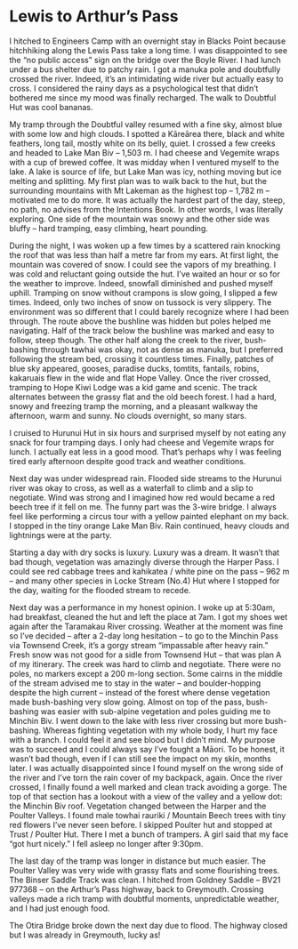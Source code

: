 # Lewis to Arthur’s Pass

I hitched to Engineers Camp with an overnight stay in Blacks Point because hitchhiking along the Lewis Pass take a long time. I was disappointed to see the “no public access” sign on the bridge over the Boyle River. I had lunch under a bus shelter due to patchy rain. I got a manuka pole and doubtfully crossed the river. Indeed, it’s an intimidating wide river but actually easy to cross. I considered the rainy days as a psychological test that didn’t bothered me since my mood was finally recharged. The walk to Doubtful Hut was cool bananas.

My tramp through the Doubtful valley resumed with a fine sky, almost blue with some low and high clouds. I spotted a Kāreārea there, black and white feathers, long tail, mostly white on its belly, quiet. I crossed a few creeks and headed to Lake Man Biv – 1,503 m. I had cheese and Vegemite wraps with a cup of brewed coffee. It was midday when I ventured myself to the lake. A lake is source of life, but Lake Man was icy, nothing moving but ice melting and splitting. My first plan was to walk back to the hut, but the surrounding mountains with Mt Lakeman as the highest top – 1,782 m – motivated me to do more. It was actually the hardest part of the day, steep, no path, no advises from the Intentions Book. In other words, I was literally exploring. One side of the mountain was snowy and the other side was bluffy – hard tramping, easy climbing, heart pounding.

During the night, I was woken up a few times by a scattered rain knocking the roof that was less than half a metre far from my ears. At first light, the mountain was covered of snow. I could see the vapors of my breathing. I was cold and reluctant going outside the hut. I’ve waited an hour or so for the weather to improve. Indeed, snowfall diminished and pushed myself uphill. Tramping on snow without crampons is slow going, I slipped a few times. Indeed, only two inches of snow on tussock is very slippery. The environment was so different that I could barely recognize where I had been through. The route above the bushline was hidden but poles helped me navigating. Half of the track below the bushline was marked and easy to follow, steep though. The other half along the creek to the river, bush-bashing through tawhai was okay, not as dense as manuka, but I preferred following the stream bed, crossing it countless times. Finally, patches of blue sky appeared, gooses, paradise ducks, tomtits, fantails, robins, kakaruais flew in the wide and flat Hope Valley. Once the river crossed, tramping to Hope Kiwi Lodge was a kid game and scenic. The track alternates between the grassy flat and the old beech forest. I had a hard, snowy and freezing tramp the morning, and a pleasant walkway the afternoon, warm and sunny. No clouds overnight, so many stars.

I cruised to Hurunui Hut in six hours and surprised myself by not eating any snack for four tramping days. I only had cheese and Vegemite wraps for lunch. I actually eat less in a good mood. That’s perhaps why I was feeling tired early afternoon despite good track and weather conditions.

Next day was under widespread rain. Flooded side streams to the Hurunui river was okay to cross, as well as a waterfall to climb and a slip to negotiate. Wind was strong and I imagined how red would became a red beech tree if it fell on me. The funny part was the 3-wire bridge. I always feel like performing a circus tour with a yellow painted elephant on my back. I stopped in the tiny orange Lake Man Biv. Rain continued, heavy clouds and lightnings were at the party.

Starting a day with dry socks is luxury. Luxury was a dream. It wasn’t that bad though, vegetation was amazingly diverse through the Harper Pass. I could see red cabbage trees and kahikatea / white pine on the pass – 962 m – and many other species in Locke Stream (No.4) Hut where I stopped for the day, waiting for the flooded stream to recede.

Next day was a performance in my honest opinion. I woke up at 5:30am, had breakfast, cleaned the hut and left the place at 7am. I got my shoes wet again after the Taramakau River crossing. Weather at the moment was fine so I’ve decided – after a 2-day long hesitation – to go to the Minchin Pass via Townsend Creek, it’s a gorgy stream “impassable after heavy rain.” Fresh snow was not good for a sidle from Townsend Hut – that was plan A of my itinerary. The creek was hard to climb and negotiate. There were no poles, no markers except a 200 m-long section. Some cairns in the middle of the stream advised me to stay in the water – and boulder-hopping despite the high current – instead of the forest where dense vegetation made bush-bashing very slow going. Almost on top of the pass, bush-bashing was easier with sub-alpine vegetation and poles guiding me to Minchin Biv. I went down to the lake with less river crossing but more bush-bashing. Whereas fighting vegetation with my whole body, I hurt my face with a branch. I could feel it and see blood but I didn’t mind. My purpose was to succeed and I could always say I’ve fought a Māori. To be honest, it wasn’t bad though, even if I can still see the impact on my skin, months later. I was actually disappointed since I found myself on the wrong side of the river and I’ve torn the rain cover of my backpack, again. Once the river crossed, I finally found a well marked and clean track avoiding a gorge. The top of that section has a lookout with a view of the valley and a yellow dot: the Minchin Biv roof. Vegetation changed between the Harper and the Poulter Valleys. I found male towhai rauriki / Mountain Beech trees with tiny red flowers I’ve never seen before. I skipped Poulter hut and stopped at Trust / Poulter Hut. There I met a bunch of trampers. A girl said that my face “got hurt nicely.” I fell asleep no longer after 9:30pm.

The last day of the tramp was longer in distance but much easier. The Poulter Valley was very wide with grassy flats and some flourishing trees. The Binser Saddle Track was clean. I hitched from Goldney Saddle – BV21 977368 – on the Arthur’s Pass highway, back to Greymouth. Crossing valleys made a rich tramp with doubtful moments, unpredictable weather, and I had just enough food.

The Otira Bridge broke down the next day due to flood. The highway closed but I was already in Greymouth, lucky as!
